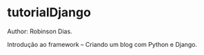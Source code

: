 # tutorialDjango

Author: Robinson Dias.

Introdução ao framework – Criando um blog com Python e Django.
